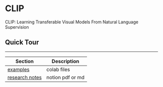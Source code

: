 # CLIP
CLIP: Learning Transferable Visual Models From Natural Language Supervision



## Quick Tour
 
---

|Section|Description|
|----|--------|
[examples](https://github.com/purang2/CLIP/blob/main/examples)|colab files 
[research notes](https://github.com/purang2/CLIP/blob/main/examples)|notion pdf or md 


